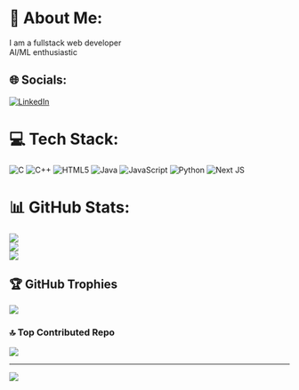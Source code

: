 # 💫 About Me:
I am a fullstack web developer<br>Al/ML  enthusiastic


## 🌐 Socials:
[![LinkedIn](https://img.shields.io/badge/LinkedIn-%230077B5.svg?logo=linkedin&logoColor=white)](https://linkedin.com/in/https://www.linkedin.com/in/kalyani-patil-a41476258/) 

# 💻 Tech Stack:
![C](https://img.shields.io/badge/c-%2300599C.svg?style=for-the-badge&logo=c&logoColor=white) ![C++](https://img.shields.io/badge/c++-%2300599C.svg?style=for-the-badge&logo=c%2B%2B&logoColor=white) ![HTML5](https://img.shields.io/badge/html5-%23E34F26.svg?style=for-the-badge&logo=html5&logoColor=white) ![Java](https://img.shields.io/badge/java-%23ED8B00.svg?style=for-the-badge&logo=openjdk&logoColor=white) ![JavaScript](https://img.shields.io/badge/javascript-%23323330.svg?style=for-the-badge&logo=javascript&logoColor=%23F7DF1E) ![Python](https://img.shields.io/badge/python-3670A0?style=for-the-badge&logo=python&logoColor=ffdd54) ![Next JS](https://img.shields.io/badge/Next-black?style=for-the-badge&logo=next.js&logoColor=white)
# 📊 GitHub Stats:
![](https://github-readme-stats.vercel.app/api?username=kalyani86&theme=default&hide_border=false&include_all_commits=false&count_private=false)<br/>
![](https://github-readme-streak-stats.herokuapp.com/?user=kalyani86&theme=default&hide_border=false)<br/>
![](https://github-readme-stats.vercel.app/api/top-langs/?username=kalyani86&theme=default&hide_border=false&include_all_commits=false&count_private=false&layout=compact)

## 🏆 GitHub Trophies
![](https://github-profile-trophy.vercel.app/?username=kalyani86&theme=dracula&no-frame=false&no-bg=true&margin-w=4)

### 🔝 Top Contributed Repo
![](https://github-contributor-stats.vercel.app/api?username=kalyani86&limit=5&theme=dark&combine_all_yearly_contributions=true)

---
[![](https://visitcount.itsvg.in/api?id=kalyani86&icon=6&color=1)](https://visitcount.itsvg.in)

<!-- Proudly created with GPRM ( https://gprm.itsvg.in ) -->
